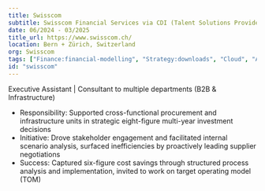 ```yaml
---
title: Swisscom
subtitle: Swisscom Financial Services via CDI (Talent Solutions Provider)
date: 06/2024 - 03/2025
title_url: https://www.swisscom.ch/
location: Bern + Zürich, Switzerland
org: Swisscom
tags: ["Finance:financial-modelling", "Strategy:downloads", "Cloud", "AI"]
id: "swisscom"
---
```

Executive Assistant | Consultant to multiple departments (B2B & Infrastructure)
- Responsibility: Supported cross-functional procurement and infrastructure units in strategic eight-figure multi-year investment decisions
- Initiative: Drove stakeholder engagement and facilitated internal scenario analysis, surfaced inefficiencies by proactively leading supplier negotiations
- Success: Captured six-figure cost savings through structured process analysis and implementation, invited to work on target operating model (TOM)